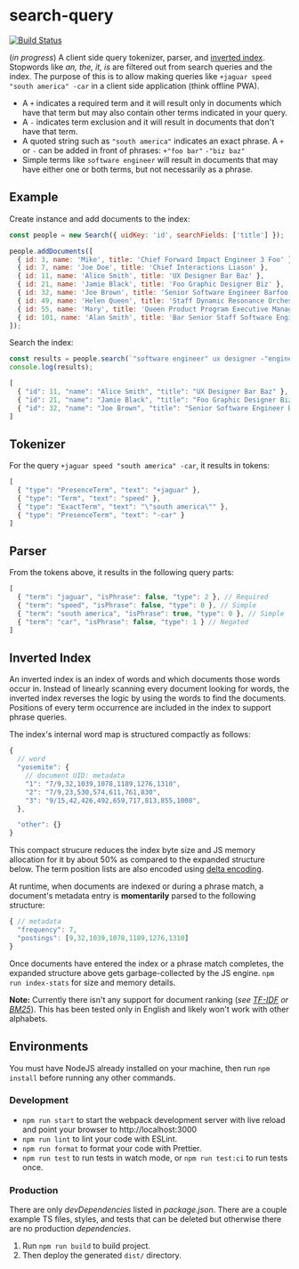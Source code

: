 # search-query
[![Build Status](https://github.com/vasilionjea/webpack-frontend-template/actions/workflows/unit-tests.yml/badge.svg)](https://github.com/vasilionjea/webpack-frontend-template/actions/workflows/unit-tests.yml)

(_in progress_) A client side query tokenizer, parser, and [inverted index](https://en.wikipedia.org/wiki/Inverted_index). Stopwords like _an, the, it, is_ are filtered out from search queries and the index. The purpose of this is to allow making queries like `+jaguar speed "south america" -car` in a client side application (think offline PWA).

* A `+` indicates a required term and it will result only in documents which have that term but may also contain other terms indicated in your query. 
* A `-` indicates term exclusion and it will result in documents that don't have that term. 
* A quoted string such as `"south america"` indicates an exact phrase. A `+` or `-` can be added in front of phrases: `+"foo bar"` `-"biz baz"`
* Simple terms like `software engineer` will result in documents that may have either one or both terms, but not necessarily as a phrase.

## Example
Create instance and add documents to the index:
```js
const people = new Search({ uidKey: 'id', searchFields: ['title'] });

people.addDocuments([
  { id: 3, name: 'Mike', title: 'Chief Forward Impact Engineer 3 Foo' },
  { id: 7, name: 'Joe Doe', title: 'Chief Interactions Liason' },
  { id: 11, name: 'Alice Smith', title: 'UX Designer Bar Baz' },
  { id: 21, name: 'Jamie Black', title: 'Foo Graphic Designer Biz' },
  { id: 32, name: 'Joe Brown', title: 'Senior Software Engineer Barfoo' },
  { id: 49, name: 'Helen Queen', title: 'Staff Dynamic Resonance Orchestrator Foo' },
  { id: 55, name: 'Mary', title: 'Queen Product Program Executive Manager Foo' },
  { id: 101, name: 'Alan Smith', title: 'Bar Senior Staff Software Engineer 3 Foobar' },
]);
```
Search the index:
```js
const results = people.search(`"software engineer" ux designer -"engineer 3"`);
console.log(results);
```
```js 
[
  { "id": 11, "name": "Alice Smith", "title": "UX Designer Bar Baz" },
  { "id": 21, "name": "Jamie Black", "title": "Foo Graphic Designer Biz"},
  { "id": 32, "name": "Joe Brown", "title": "Senior Software Engineer Barfoo" }
]
```

## Tokenizer 
For the query `+jaguar speed "south america" -car`, it results in tokens:
```js
[
  { "type": "PresenceTerm", "text": "+jaguar" },
  { "type": "Term", "text": "speed" },
  { "type": "ExactTerm", "text": "\"south america\"" },
  { "type": "PresenceTerm", "text": "-car" }
]
```
## Parser
From the tokens above, it results in the following query parts:
```js
[
  { "term": "jaguar", "isPhrase": false, "type": 2 }, // Required
  { "term": "speed", "isPhrase": false, "type": 0 }, // Simple
  { "term": "south america", "isPhrase": true, "type": 0 }, // Simple
  { "term": "car", "isPhrase": false, "type": 1 } // Negated
]
```

## Inverted Index
An inverted index is an index of words and which documents those words occur in. Instead of linearly scanning every document looking for words, the inverted index reverses the logic by using the words to find the documents. Positions of every term occurrence are included in the index to support phrase queries. 

The index's internal word map is structured compactly as follows:
```js
{
  // word
  "yosemite": { 
    // document UID: metadata
    "1": "7/9,32,1039,1078,1189,1276,1310",
    "2": "7/9,23,530,574,611,761,830",
    "3": "9/15,42,426,492,659,717,813,855,1008",
  },

  "other": {}
}
```
This compact strucure reduces the index byte size and JS memory allocation for it by about 50% as compared to the expanded structure below. The term position lists are also encoded using [delta encoding](https://en.wikipedia.org/wiki/Delta_encoding). 

At runtime, when documents are indexed or during a phrase match, a document's metadata entry is **momentarily** parsed to the following structure:
```js
{ // metadata
  "frequency": 7,
  "postings": [9,32,1039,1078,1189,1276,1310]
}
```
Once documents have entered the index or a phrase match completes, the expanded structure above gets garbage-collected by the JS engine. `npm run index-stats` for size and memory details.

**Note:** Currently there isn't any support for document ranking (_see [TF-IDF](https://en.wikipedia.org/wiki/Tf%E2%80%93idf) or [BM25](https://en.wikipedia.org/wiki/Okapi_BM25)_). This has been tested only in English and likely won't work with other alphabets.

## Environments
You must have NodeJS already installed on your machine, then run `npm install` before running any other commands.

### Development 
* `npm run start` to start the webpack development server with live reload and point your browser to http://localhost:3000
* `npm run lint` to lint your code with ESLint.
* `npm run format` to format your code with Prettier.
* `npm run test` to run tests in watch mode, or `npm run test:ci` to run tests once.

### Production
There are only _devDependencies_ listed in _package.json_. There are a couple example TS files, styles, and tests that can be deleted but otherwise there are no production _dependencies_.

1. Run `npm run build` to build project.
2. Then deploy the generated `dist/` directory.

